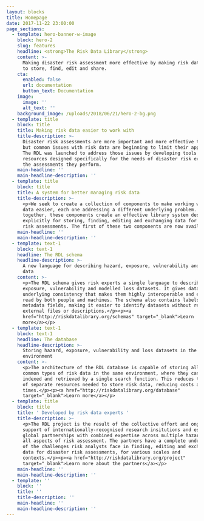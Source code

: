 ```yaml
---
layout: blocks
title: Homepage
date: 2017-11-22 23:00:00
page_sections:
  - template: hero-banner-w-image
    block: hero-2
    slug: features
    headline: <strong>The Risk Data Library</strong>
    content: >-
      Making disaster risk assessment more effective by making risk data easier
      to store, find, edit and share.
    cta:
      enabled: false
      url: documentation
      button_text: Documentation
    image:
      image: ''
      alt_text: ''
    background_image: /uploads/2018/06/21/hero-2-bg.png
  - template: title
    block: title
    title: Making risk data easier to work with
    title-description: >-
      Disaster risk assessments are more important and more effective than ever,
      but common issues with risk data are beginning to limit their application.
      The RDL was launched to address those issues by developing tools and
      resources designed specifically for the needs of disaster risk experts and
      the assessments they perform.
    main-headline: ''
    main-headline-description: ''
  - template: title
    block: title
    title: A system for better managing risk data
    title-description: >-
      <p>We seek to create a collection of components to make working with risk
      data easier, each one addressing a different underlying problem. Working
      together, these components create an effective library system designed
      explicitly for storing, finding, editing and exchanging data for disaster
      risk assessments. The first of these two components are now available.</p>
    main-headline: ''
    main-headline-description: ''
  - template: text-1
    block: text-1
    headline: The RDL schema
    headline-description: >-
      A new language for describing hazard, exposure, vulnerability and loss
      data
    content: >-
      <p>The RDL schema gives risk experts a single language to describe hazard,
      exposure, vulnerability and modelled loss datasets. It gives datasets an
      underlying consistency that makes them highly interoperable and easily
      read by both people and machines. The schema also contains labels for key
      metadata fields, making it easier to identify datasets without relying on
      external files or descriptions.</p><p><a
      href="http://riskdatalibrary.org/schemas" target="_blank">Learn
      more</a></p>
  - template: text-1
    block: text-1
    headline: The database
    headline-description: >-
      Storing hazard, exposure, vulnerability and loss datasets in the same
      environment
    content: >-
      <p>The architecture of the RDL database is capable of storing all four
      common types of risk data in the same environment, where they can be
      indexed and retrieved by a single search function. This reduces the number
      of separate resources needed to store risk data, reducing costs and search
      times.</p><p><a href="http://riskdatalibrary.org/database"
      target="_blank">Learn more</a></p>
  - template: title
    block: title
    title: ' Developed by risk data experts '
    title-description: >-
      <p>The RDL project is the result of the collective effort and ongoing
      support of internationally-recognised research insitutions and established
      global partnerships with combined expertise across multiple hazards and
      all aspects of risk assessment. The partners have a complete understanding
      of the challenges risk analysts face in finding, editing and exchanging
      data for disaster risk assessments, for various scales and
      contexts.</p><p><a href="http://riskdatalibrary.org/project"
      target="_blank">Learn more about the partners</a></p>
    main-headline: ''
    main-headline-description: ''
  - template: ''
    block: ''
    title: ''
    title-description: ''
    main-headline: ''
    main-headline-description: ''
---
```

